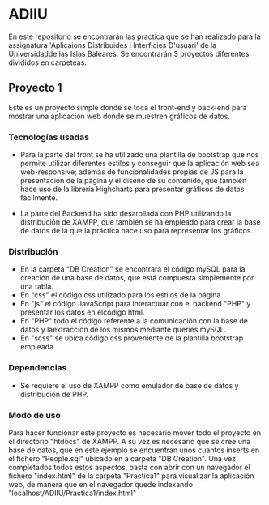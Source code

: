 # ADIIU
En este repositorio se encontrarán las practica que se han realizado para la assignatura 'Aplicaions Distribuides i Interficies D'usuari' de la Universidadde las Islas Baleares. Se encontrarán 3 proyectos diferentes divididos en carpeteas.

## Proyecto 1

Este es un proyecto simple donde se toca el front-end y back-end para mostrar una aplicación web donde se muestren gráficos de datos. 

### Tecnologías usadas

- Para la parte del front se ha utilizado una plantilla de bootstrap que nos permite utilizar diferentes estilos y conseguir que la aplicación web sea web-responsive; además de funcionalidades propias de JS para la presentación de la página y el diseño de su contenido, que también hace uso de la librería Highcharts para presentar gráficos de datos fácilmente.

- La parte del Backend ha sido desarollada con PHP utilizando la distribución de XAMPP, que también se ha empleado para crear la base de datos de la que la práctica hace uso para representar los gráficos. 

### Distribución

- En la carpeta "DB Creation" se encontrará el código mySQL para la creación de una base de datos, que está compuesta simplemente por una tabla.
- En "css" el código css utilizado para los estilos de la página.
- En "js" el código JavaScript para interactuar con el backend "PHP" y presentar los datos en elcódigo html.
- En "PHP" todo el código referente a la comunicación con la base de datos y laextracción de los mismos mediante queries mySQL.
- En "scss" se ubica código css proveniente de la plantilla bootstrap empleada.

### Dependencias

- Se requiere el uso de XAMPP como emulador de base de datos y distribución de PHP.

### Modo de uso

Para hacer funcionar este proyecto es necesario mover todo el proyecto en el directorio "htdocs" de XAMPP. A su vez es necesario que se cree una base de datos, que en este ejemplo se encuentran unos cuantos inserts en el fichero "People.sql" ubicado en a carpeta "DB Creation". Una vez completados todos estos aspectos, basta con abrir con un navegador el fichero "index.html" de la carpeta "Practica1" para visualizar la aplicación web, de manera que en el navegador quede indexando "localhost/ADIIU/Practica1/index.html"


